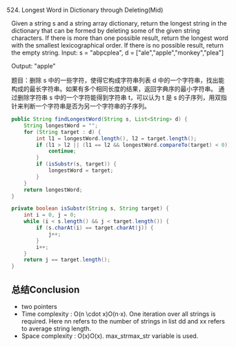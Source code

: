 524. Longest Word in Dictionary through Deleting(Mid)


Given a string s and a string array dictionary, return the longest string in the dictionary that can be formed by deleting some of the given string characters. If there is more than one possible result, return the longest word with the smallest lexicographical order. If there is no possible result, return the empty string.
Input:
s = "abpcplea", d = ["ale","apple","monkey","plea"]

Output:
"apple"

题目：删除 s 中的一些字符，使得它构成字符串列表 d 中的一个字符串，找出能构成的最长字符串。如果有多个相同长度的结果，返回字典序的最小字符串。
通过删除字符串 s 中的一个字符能得到字符串 t，可以认为 t 是 s 的子序列，用双指针来判断一个字符串是否为另一个字符串的子序列。

```java
public String findLongestWord(String s, List<String> d) {
    String longestWord = "";
    for (String target : d) {
        int l1 = longestWord.length(), l2 = target.length();
        if (l1 > l2 || (l1 == l2 && longestWord.compareTo(target) < 0)) {
            continue;
        }
        if (isSubstr(s, target)) {
            longestWord = target;
        }
    }
    return longestWord;
}

private boolean isSubstr(String s, String target) {
    int i = 0, j = 0;
    while (i < s.length() && j < target.length()) {
        if (s.charAt(i) == target.charAt(j)) {
            j++;
        }
        i++;
    }
    return j == target.length();
}
```

## 总结Conclusion

- two pointers
- Time complexity : O(n \cdot x)O(n⋅x). One iteration over all strings is required. Here nn refers to the number of strings in list dd and xx refers to average string length.
- Space complexity : O(x)O(x). max\_strmax_str variable is used.
